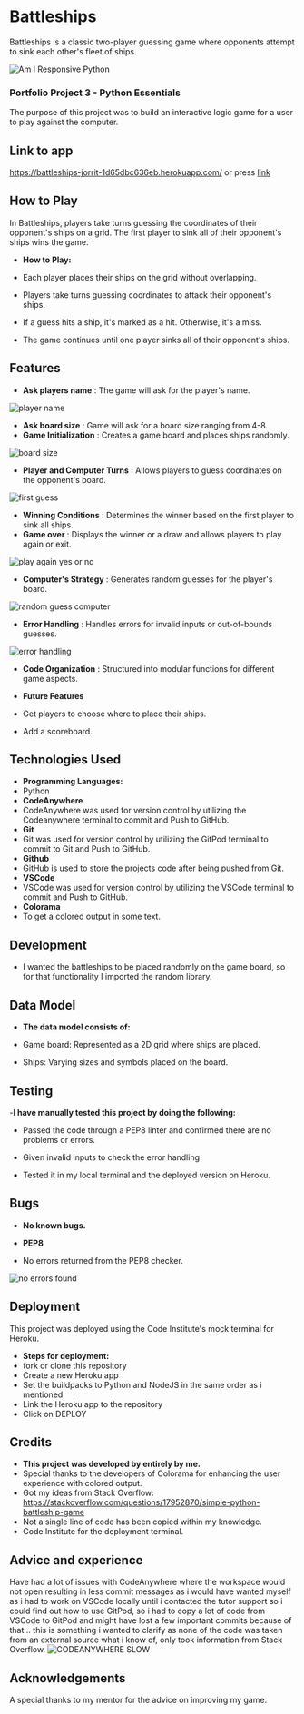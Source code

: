 # Battleships
Battleships is a classic two-player guessing game where opponents attempt to sink each other's fleet of ships.

![Am I Responsive Python](https://github.com/Jorritvans/Battleships/assets/146831899/641733b7-2143-4631-bfe7-6fb26942cff7)

### Portfolio Project 3 - Python Essentials
The purpose of this project was to build an interactive logic game for a user to play against the computer.

## Link to app

https://battleships-jorrit-1d65dbc636eb.herokuapp.com/ or press [link](https://battleships-jorrit-1d65dbc636eb.herokuapp.com/)

## How to Play

In Battleships, players take turns guessing the coordinates of their opponent's ships on a grid. The first player to sink all of their opponent's ships wins the game.

- __How to Play:__

- Each player places their ships on the grid without overlapping.
  
- Players take turns guessing coordinates to attack their opponent's ships.
  
- If a guess hits a ship, it's marked as a hit. Otherwise, it's a miss.
  
- The game continues until one player sinks all of their opponent's ships.

## Features
- __Ask players name__ : The game will ask for the player's name.

![player name](https://github.com/Jorritvans/Battleships/assets/146831899/252ac190-31b6-4f7d-977a-059746c8fd76)

- __Ask board size__ : Game will ask for a board size ranging from 4-8.
- __Game Initialization__ : Creates a game board and places ships randomly.

![board size](https://github.com/Jorritvans/Battleships/assets/146831899/b6179462-9593-4aa5-bd40-f9875f7335bb)

- __Player and Computer Turns__ : Allows players to guess coordinates on the opponent's board.

![first guess](https://github.com/Jorritvans/Battleships/assets/146831899/055e5854-7aae-4b9b-a972-3ae37a0be027)

- __Winning Conditions__ : Determines the winner based on the first player to sink all ships.
- __Game over__ : Displays the winner or a draw and allows players to play again or exit.

![play again yes or no](https://github.com/Jorritvans/Battleships/assets/146831899/53791ccf-b84e-44e0-af18-cd5204b5f4f3)

- __Computer's Strategy__ : Generates random guesses for the player's board.

![random guess computer](https://github.com/Jorritvans/Battleships/assets/146831899/b6825282-f96d-4151-b7bb-44b0c3cc65b1)

- __Error Handling__ : Handles errors for invalid inputs or out-of-bounds guesses.

![error handling](https://github.com/Jorritvans/Battleships/assets/146831899/efdfe534-aee8-4f88-b80d-44c5ac1b46ea)

- __Code Organization__ : Structured into modular functions for different game aspects.

- __Future Features__
- Get players to choose where to place their ships.
- Add a scoreboard.

## Technologies Used

- __Programming Languages:__
- Python
- __CodeAnywhere__
- CodeAnywhere was used for version control by utilizing the Codeanywhere terminal to commit and Push to GitHub.
- __Git__
- Git was used for version control by utilizing the GitPod terminal to commit to Git and Push to GitHub.
- __Github__
- GitHub is used to store the projects code after being pushed from Git.
- __VSCode__
- VSCode was used for version control by utilizing the VSCode terminal to commit and Push to GitHub.
- __Colorama__
- To get a colored output in some text.

## Development 

- I wanted the battleships to be placed randomly on the game board, so for that functionality I imported the random library.

## Data Model

- __The data model consists of:__

- Game board: Represented as a 2D grid where ships are placed.
- Ships: Varying sizes and symbols placed on the board.

## Testing 
-__I have manually tested this project by doing the following:__

- Passed the code through a PEP8 linter and confirmed there are no problems or errors.

- Given invalid inputs to check the error handling

- Tested it in my local terminal and the deployed version on Heroku.

## Bugs
- __No known bugs.__

- __PEP8__
- No errors returned from the PEP8 checker.

![no errors found](https://github.com/Jorritvans/Battleships/assets/146831899/d3745cd3-fd03-4da0-b15d-a1fc60402e0c)

## Deployment
This project was deployed using the Code Institute's mock terminal for Heroku.

- __Steps for deployment:__
- fork or clone this repository
- Create a new Heroku app
- Set the buildpacks to Python and NodeJS in the same order as i mentioned
- Link the Heroku app to the repository
- Click on DEPLOY

## Credits 
- __This project was developed by entirely by me.__
- Special thanks to the developers of Colorama for enhancing the user experience with colored output.
- Got my ideas from Stack Overflow: https://stackoverflow.com/questions/17952870/simple-python-battleship-game
- Not a single line of code has been copied within my knowledge.
- Code Institute for the deployment terminal.


## Advice and experience 
Have had a lot of issues with CodeAnywhere where the workspace would not open resulting in less commit messages as i would have wanted myself as i had to work on VSCode locally
until i contacted the tutor support so i could find out how to use GitPod, so i had to copy a lot of code from VSCode to GitPod and might have lost a few important commits because of that...
this is something i wanted to clarify as none of the code was taken from an external source what i know of, only took information from Stack Overflow.
![CODEANYWHERE SLOW](https://github.com/Jorritvans/Battleships/assets/146831899/442323b9-15a9-412d-a8d4-f0e9078aca70)

## Acknowledgements
A special thanks to my mentor for the advice on improving my game.
